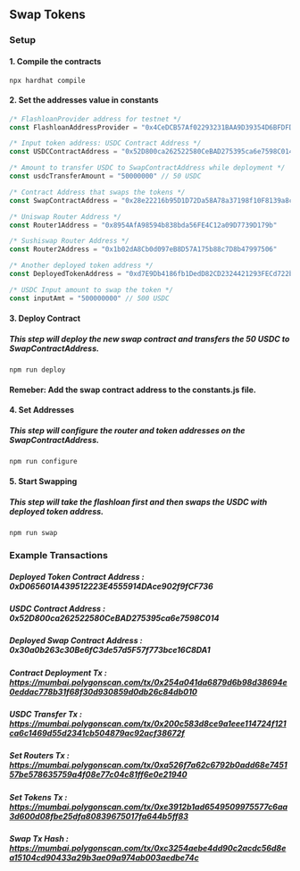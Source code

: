## Swap Tokens 

### Setup

#### 1. Compile the contracts
```shell
npx hardhat compile
```

#### 2. Set the addresses value in constants

```js
/* FlashloanProvider address for testnet */
const FlashloanAddressProvider = "0x4CeDCB57Af02293231BAA9D39354D6BFDFD251e0"

/* Input token address: USDC Contract Address */
const USDCContractAddress = "0x52D800ca262522580CeBAD275395ca6e7598C014"

/* Amount to transfer USDC to SwapContractAddress while deployment */
const usdcTransferAmount = "50000000" // 50 USDC

/* Contract Address that swaps the tokens */
const SwapContractAddress = "0x28e22216b95D1D72Da58A78a37198f10F8139a8c"

/* Uniswap Router Address */
const Router1Address = "0x8954AfA98594b838bda56FE4C12a09D7739D179b"

/* Sushiswap Router Address */
const Router2Address = "0x1b02dA8Cb0d097eB8D57A175b88c7D8b47997506"

/* Another deployed token address */
const DeployedTokenAddress = "0xd7E9Db4186fb1DedD82CD2324421293FECd722b1"

/* USDC Input amount to swap the token */
const inputAmt = "500000000" // 500 USDC
```

#### 3. Deploy Contract

##### This step will deploy the new swap contract and transfers the 50 USDC to SwapContractAddress.

```shell
npm run deploy
```

#### Remeber:  Add the swap contract address to the constants.js file. 

#### 4. Set Addresses 

##### This step will configure the router and token addresses on the SwapContractAddress.

```shell
npm run configure
```

#### 5. Start Swapping

##### This step will take the flashloan first and then swaps the USDC with deployed token address.

```shell
npm run swap
```

### Example Transactions

##### Deployed Token Contract Address : 0xD065601A439512223E4555914DAce902f9fCF736

##### USDC Contract Address : 0x52D800ca262522580CeBAD275395ca6e7598C014

##### Deployed Swap Contract Address : 0x30a0b263c30Be6fC3de57d5F57f773bce16C8DA1

##### Contract Deployment Tx : https://mumbai.polygonscan.com/tx/0x254a041da6879d6b98d38694e0eddac778b31f68f30d930859d0db26c84db010

##### USDC Transfer Tx : https://mumbai.polygonscan.com/tx/0x200c583d8ce9a1eee114724f121ca6c1469d55d2341cb504879ac92acf38672f

##### Set Routers Tx : https://mumbai.polygonscan.com/tx/0xa526f7a62c6792b0add68e745157be578635759a4f08e77c04c81ff6e0e21940

##### Set Tokens Tx : https://mumbai.polygonscan.com/tx/0xe3912b1ad6549509975577c6aa3d600d08fbe25dfa80839675017fa644b5ff83

##### Swap Tx Hash : https://mumbai.polygonscan.com/tx/0xc3254aebe4dd90c2acdc56d8ea15104cd90433a29b3ae09a974ab003aedbe74c
